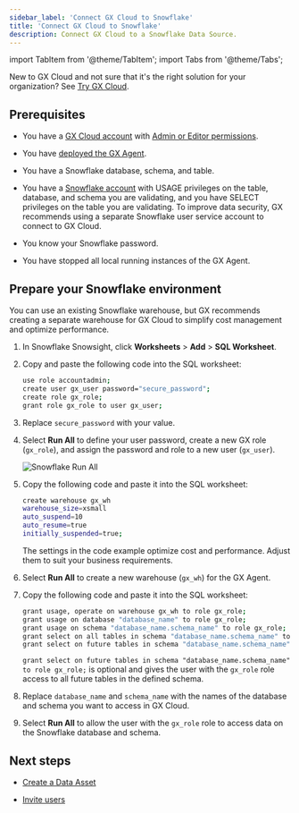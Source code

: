 ```yaml
---
sidebar_label: 'Connect GX Cloud to Snowflake'
title: 'Connect GX Cloud to Snowflake'
description: Connect GX Cloud to a Snowflake Data Source.
---
```


import TabItem from '@theme/TabItem';
import Tabs from '@theme/Tabs';

New to GX Cloud and not sure that it's the right solution for your organization? See [Try GX Cloud](../try_gx_cloud.md).

## Prerequisites

- You have a [GX Cloud account](https://greatexpectations.io/cloud) with [Admin or Editor permissions](../about_gx.md#roles-and-responsibilities).

- You have [deployed the GX Agent](../deploy_gx_agent.md).

- You have a Snowflake database, schema, and table.

- You have a [Snowflake account](https://docs.snowflake.com/en/user-guide-admin) with USAGE privileges on the table, database, and schema you are validating, and you have SELECT privileges on the table you are validating. To improve data security, GX recommends using a separate Snowflake user service account to connect to GX Cloud.

- You know your Snowflake password.

- You have stopped all local running instances of the GX Agent.

## Prepare your Snowflake environment

You can use an existing Snowflake warehouse, but GX recommends creating a separate warehouse for GX Cloud to simplify cost management and optimize performance.

1. In Snowflake Snowsight, click **Worksheets** > **Add** > **SQL Worksheet**.

2. Copy and paste the following code into the SQL worksheet:

   ```sh title="SQL worksheet"
   use role accountadmin;
   create user gx_user password="secure_password";
   create role gx_role;
   grant role gx_role to user gx_user;
   ```
3. Replace `secure_password` with your value.

4. Select **Run All** to define your user password, create a new GX role (`gx_role`), and assign the password and role to a new user (`gx_user`).

    ![Snowflake Run All](/img/run_all.png)

5. Copy the following code and paste it into the SQL worksheet:

   ```sh title="SQL worksheet"
   create warehouse gx_wh
   warehouse_size=xsmall 
   auto_suspend=10  
   auto_resume=true
   initially_suspended=true;
   ```
    The settings in the code example optimize cost and performance. Adjust them to suit your business requirements.

6. Select **Run All** to create a new warehouse (`gx_wh`) for the GX Agent.

7. Copy the following code and paste it into the SQL worksheet:

   ```sh title="SQL worksheet"
   grant usage, operate on warehouse gx_wh to role gx_role;
   grant usage on database "database_name" to role gx_role;
   grant usage on schema "database_name.schema_name" to role gx_role;
   grant select on all tables in schema "database_name.schema_name" to role gx_role;
   grant select on future tables in schema "database_name.schema_name" to role gx_role; 
   ```
   `grant select on future tables in schema "database_name.schema_name" to role gx_role;` is optional and gives the user with the `gx_role` role access to all future tables in the defined schema.

8. Replace `database_name` and `schema_name` with the names of the database and schema you want to access in GX Cloud.

9. Select **Run All** to allow the user with the `gx_role` role to access data on the Snowflake database and schema.

## Next steps

- [Create a Data Asset](../data_assets/manage_data_assets.md#create-a-data-asset)

- [Invite users](../users/manage_users.md#invite-a-user)

